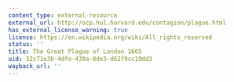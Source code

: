 ```yaml
---
content_type: external-resource
external_url: http://ocp.hul.harvard.edu/contagion/plague.html
has_external_license_warning: true
license: https://en.wikipedia.org/wiki/All_rights_reserved
status: ''
title: The Great Plague of London 1665
uid: 32c71e3b-4dfe-439a-8de3-d62f9cc19dd3
wayback_url: ''
---
```

